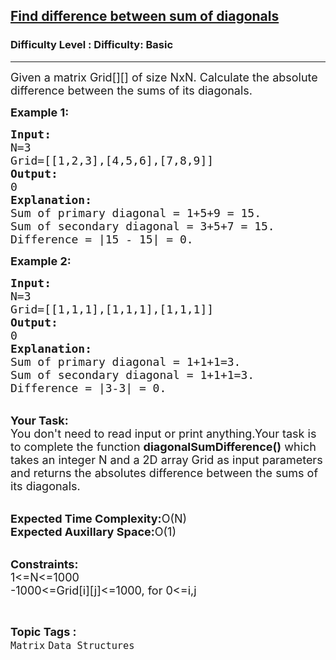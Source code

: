 <h2><a href="https://www.geeksforgeeks.org/problems/find-difference-between-sum-of-diagonals1554/1?page=1&category=Matrix&status=unsolved,attempted&sortBy=accuracy">Find difference between sum of diagonals</a></h2><h3>Difficulty Level : Difficulty: Basic</h3><hr><div class="problems_problem_content__Xm_eO"><p><span style="font-size:18px">Given a matrix Grid[][]&nbsp;of size NxN. Calculate the absolute difference between the sums of its diagonals.</span></p>

<p><span style="font-size:18px"><strong>Example 1:</strong></span></p>

<pre><span style="font-size:18px"><strong>Input:</strong>
N=3
Grid=[[1,2,3],[4,5,6],[7,8,9]]
<strong>Output: </strong>
0
<strong>Explanation:</strong>
Sum of primary diagonal = 1+5+9 = 15.
Sum of secondary diagonal = 3+5+7 = 15.
Difference = |15 - 15| = 0.</span></pre>

<p><strong><span style="font-size:18px">Example 2:</span></strong></p>

<pre><span style="font-size:18px"><strong>Input:</strong>
N=3
Grid=[[1,1,1],[1,1,1],[1,1,1]]
<strong>Output:</strong>
0
<strong>Explanation:</strong>
Sum of primary diagonal = 1+1+1=3.
Sum of secondary diagonal = 1+1+1=3.
Difference = |3-3| = 0.</span></pre>

<p><br>
<span style="font-size:18px"><strong>Your Task:</strong><br>
You don't need to read input or print anything.Your task is to complete the function <strong>diagonalSumDifference()</strong> which takes an integer N and a 2D array Grid as input parameters and returns the absolutes difference between the sums of its diagonals.</span></p>

<p><br>
<span style="font-size:18px"><strong>Expected Time Complexity:</strong>O(N)<br>
<strong>Expected Auxillary Space:</strong>O(1)</span></p>

<p><br>
<span style="font-size:18px"><strong>Constraints:</strong><br>
1&lt;=N&lt;=1000<br>
-1000&lt;=Grid[i][j]&lt;=1000, for 0&lt;=i,j</span></p>
</div><br><p><span style=font-size:18px><strong>Topic Tags : </strong><br><code>Matrix</code>&nbsp;<code>Data Structures</code>&nbsp;